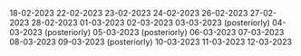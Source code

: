 18-02-2023
22-02-2023
23-02-2023
24-02-2023
26-02-2023
27-02-2023
28-02-2023
01-03-2023
02-03-2023
03-03-2023 (posteriorly)
04-03-2023 (posteriorly)
05-03-2023 (posteriorly)
06-03-2023
07-03-2023
08-03-2023
09-03-2023 (posteriorly)
10-03-2023
11-03-2023
12-03-2023